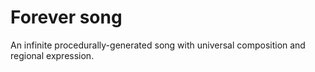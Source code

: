 # Forever song

An infinite procedurally-generated song with universal composition and regional expression.
